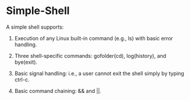 # Simple-Shell

A simple shell supports:

1) Execution of any Linux built-in command (e.g., ls) with basic error handling.

2) Three shell-specific commands: gofolder(cd), log(history), and bye(exit).

3) Basic signal handling: i.e., a user cannot exit the shell simply by typing ctrl-c.

4) Basic command chaining: && and ||.
